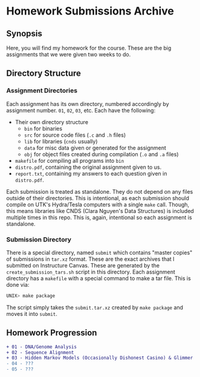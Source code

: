 # Homework Submissions Archive

## Synopsis
Here, you will find my homework for the course. These are the big assignments
that we were given two weeks to do.

## Directory Structure

### Assignment Directories
Each assignment has its own directory, numbered accordingly by assignment
number. `01`, `02`, `03`, etc. Each have the following:

* Their own directory structure
  * `bin` for binaries
  * `src` for source code files (`.c` and `.h` files)
  * `lib` for libraries (`cnds` usually)
  * `data` for misc data given or generated for the assignment
  * `obj` for object files created during compilation (`.o` and `.a` files)
* `makefile` for compiling all programs into `bin`
* `distro.pdf`, containing the original assignment given to us.
* `report.txt`, containing my answers to each question given in `distro.pdf`.

Each submission is treated as standalone. They do not depend on any files
outside of their directories. This is intentional, as each submission should
compile on UTK's Hydra/Tesla computers with a single `make` call. Though, this
means libraries like CNDS (Clara Nguyen's Data Structures) is included multiple
times in this repo. This is, again, intentional so each assignment is
standalone.

### Submission Directory
There is a special directory, named `submit` which contains "master copies" of
submissions in `tar.xz` format. These are the exact archives that I submitted
on Instructure Canvas. These are generated by the `create_submission_tars.sh`
script in this directory. Each assignment directory has a `makefile` with a
special command to make a tar file. This is done via:
```bash
UNIX> make package
```
The script simply takes the `submit.tar.xz` created by `make package` and moves
it into `submit`.

## Homework Progression
```diff
+ 01 - DNA/Genome Analysis
+ 02 - Sequence Alignment
+ 03 - Hidden Markov Models (Occasionally Dishonest Casino) & Glimmer
- 04 - ???
- 05 - ???
```
